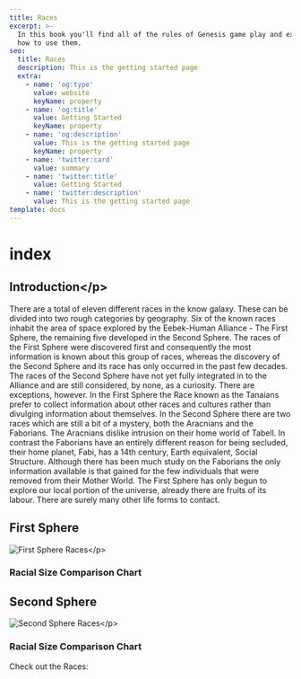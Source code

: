 ```yaml
---
title: Races
excerpt: >-
  In this book you'll find all of the rules of Genesis game play and examples of
  how to use them.
seo:
  title: Races
  description: This is the getting started page
  extra:
    - name: 'og:type'
      value: website
      keyName: property
    - name: 'og:title'
      value: Getting Started
      keyName: property
    - name: 'og:description'
      value: This is the getting started page
      keyName: property
    - name: 'twitter:card'
      value: summary
    - name: 'twitter:title'
      value: Getting Started
    - name: 'twitter:description'
      value: This is the getting started page
template: docs
---
```


# index

## Introduction&lt;/p&gt;

There are a total of eleven different races in the know galaxy. These can be divided into two rough categories by geography. Six of the known races inhabit the area of space explored by the Eebek-Human Alliance - The First Sphere, the remaining five developed in the Second Sphere. The races of the First Sphere were discovered first and consequently the most information is known about this group of races, whereas the discovery of the Second Sphere and its race has only occurred in the past few decades. The races of the Second Sphere have not yet fully integrated in to the Alliance and are still considered, by none, as a curiosity. There are exceptions, however. In the First Sphere the Race known as the Tanaians prefer to collect information about other races and cultures rather than divulging information about themselves. In the Second Sphere there are two races which are still a bit of a mystery, both the Aracnians and the Faborians. The Aracnians dislike intrusion on their home world of Tabell. In contrast the Faborians have an entirely different reason for being secluded, their home planet, Fabi, has a 14th century, Earth equivalent, Social Structure. Although there has been much study on the Faborians the only information available is that gained for the few individuals that were removed from their Mother World. The First Sphere has only begun to explore our local portion of the universe, already there are fruits of its labour. There are surely many other life forms to contact.

## First Sphere

![First Sphere Races](https://github.com/donnay/interesting-octopus/tree/9cfbd1403693cdcd0669bf5c24326f97bc82bc59/images/RacesSizeChart-01small.png)&lt;/p&gt;

### Racial Size Comparison Chart

## Second Sphere

![Second Sphere Races](https://github.com/donnay/interesting-octopus/tree/9cfbd1403693cdcd0669bf5c24326f97bc82bc59/images/RacesSizeChart-02small.png)&lt;/p&gt;

### Racial Size Comparison Chart

Check out the Races:

